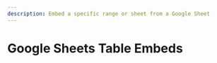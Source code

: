 ```yaml
---
description: Embed a specific range or sheet from a Google Sheet
---
```


# Google Sheets Table Embeds

